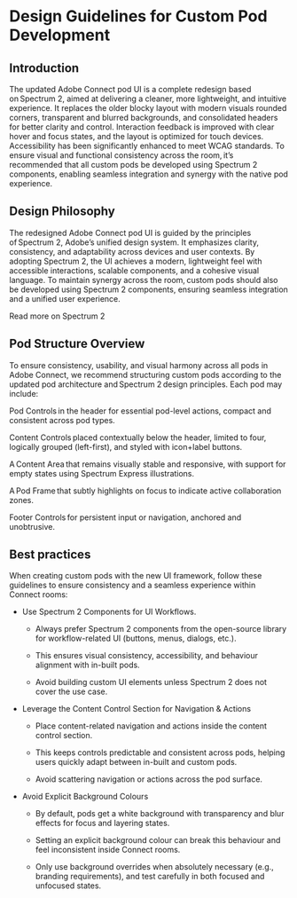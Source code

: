# Design Guidelines for Custom Pod Development

## Introduction 

The updated Adobe Connect pod UI is a complete redesign based on Spectrum 2, aimed at delivering a cleaner, more lightweight, and intuitive experience. It replaces the older blocky layout with modern visuals rounded corners, transparent and blurred backgrounds, and consolidated headers for better clarity and control. Interaction feedback is improved with clear hover and focus states, and the layout is optimized for touch devices. Accessibility has been significantly enhanced to meet WCAG standards. To ensure visual and functional consistency across the room, it’s recommended that all custom pods be developed using Spectrum 2 components, enabling seamless integration and synergy with the native pod experience. 

## Design Philosophy 

The redesigned Adobe Connect pod UI is guided by the principles of Spectrum 2, Adobe’s unified design system. It emphasizes clarity, consistency, and adaptability across devices and user contexts. By adopting Spectrum 2, the UI achieves a modern, lightweight feel with accessible interactions, scalable components, and a cohesive visual language. To maintain synergy across the room, custom pods should also be developed using Spectrum 2 components, ensuring seamless integration and a unified user experience. 

 
Read more on Spectrum 2 

 
## Pod Structure Overview 

To ensure consistency, usability, and visual harmony across all pods in Adobe Connect, we recommend structuring custom pods according to the updated pod architecture and Spectrum 2 design principles. Each pod may include: 

Pod Controls in the header for essential pod-level actions, compact and consistent across pod types. 

Content Controls placed contextually below the header, limited to four, logically grouped (left-first), and styled with icon+label buttons. 

A Content Area that remains visually stable and responsive, with support for empty states using Spectrum Express illustrations. 

A Pod Frame that subtly highlights on focus to indicate active collaboration zones. 

Footer Controls for persistent input or navigation, anchored and unobtrusive. 

 
## Best practices

When creating custom pods with the new UI framework, follow these guidelines to ensure consistency and a seamless experience within Connect rooms: 

- Use Spectrum 2 Components for UI Workflows.

  - Always prefer Spectrum 2 components from the open-source library for workflow-related UI (buttons, menus, dialogs, etc.). 

  - This ensures visual consistency, accessibility, and behaviour alignment with in-built pods. 

  - Avoid building custom UI elements unless Spectrum 2 does not cover the use case. 

- Leverage the Content Control Section for Navigation & Actions 

  - Place content-related navigation and actions inside the content control section. 

  - This keeps controls predictable and consistent across pods, helping users quickly adapt between in-built and custom pods. 

  - Avoid scattering navigation or actions across the pod surface. 

- Avoid Explicit Background Colours 

  - By default, pods get a white background with transparency and blur effects for focus and layering states. 

  - Setting an explicit background colour can break this behaviour and feel inconsistent inside Connect rooms. 

  - Only use background overrides when absolutely necessary (e.g., branding requirements), and test carefully in both focused and unfocused states. 
